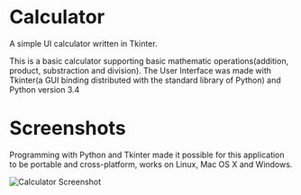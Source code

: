 <big>Calculator</big>
=========================================

A simple UI calculator written in Tkinter.

This is a basic calculator supporting basic mathematic operations(addition, product, substraction and division).
The User Interface was made with Tkinter(a GUI binding distributed with the standard library of Python) and Python version 3.4

<big>Screenshots</big>
=========================================
Programming with Python and Tkinter made it possible for this application to be portable and cross-platform, works on Linux, Mac OS X and Windows.

<img src="http://i.imgur.com/P8egvrz.png" border="0" alt="Calculator Screenshot">
